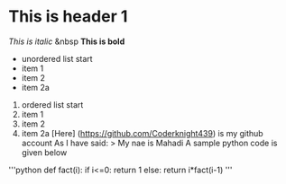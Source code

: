 # This is header 1
*This is italic* &nbsp
**This is bold**
* unordered list start
 * item 1
 * item 2
  * item 2a
1. ordered list start
 1. item 1
 1. item 2
  1. item 2a
[Here] (https://github.com/Coderknight439) is my github account 
As I have said: > My nae is Mahadi
A sample python code is given below

'''python
def fact(i):
 if i<=0:
  return 1
 else:
  return i*fact(i-1)
'''
 
 
